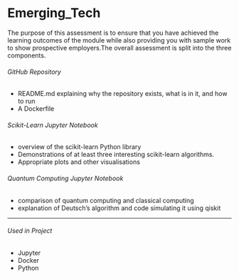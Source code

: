 # Emerging_Tech

The purpose of this assessment is to ensure that you have achieved the learning outcomes of the module while also providing you with sample work to show prospective
employers.The overall assessment is split into the three components.

###### GitHub Repository
- README.md explaining why the repository exists, what is in it, and how to run
- A Dockerfile

###### Scikit-Learn Jupyter Notebook
- overview of the scikit-learn Python library
- Demonstrations of at least three interesting scikit-learn algorithms.
- Appropriate plots and other visualisations

###### Quantum Computing Jupyter Notebook
- comparison of quantum computing and classical computing
- explanation of Deutsch’s algorithm and code simulating it using qiskit
***
###### Used in Project
- Jupyter
- Docker
- Python
